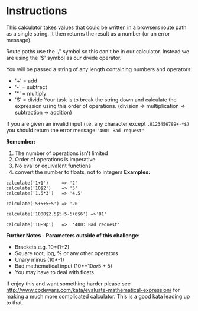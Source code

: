 <h1>Instructions</h1>
This calculator takes values that could be written in a browsers route path as a single string. It then returns the result as a number (or an error message).

Route paths use the '/' symbol so this can't be in our calculator. Instead we are using the '$' symbol as our divide operator.

You will be passed a string of any length containing numbers and operators:

- '+' = add
- '-' = subtract
- '*' = multiply
- '$' = divide
Your task is to break the string down and calculate the expression using this order of operations. (division => multiplication => subtraction => addition)

If you are given an invalid input (i.e. any character except ```.0123456789+-*$)``` you should return the error message:```'400: Bad request'```

**Remember:**
1. The number of operations isn't limited
2. Order of operations is imperative
3. No eval or equivalent functions
4. convert the number to floats, not to integers
**Examples:**
```
calculate('1+1')     => '2'
calculate('10$2')    => '5'
calculate('1.5*3')   => '4.5'

calculate('5+5+5+5') => '20'

calculate('1000$2.5$5+5-5+6$6') =>'81'

calculate('10-9p')   =>  '400: Bad request'
```
**Further Notes - Parameters outside of this challenge:**
- Brackets e.g. 10*(1+2)
- Square root, log, % or any other operators
- Unary minus (10*-1)
- Bad mathematical input (10**$10 or 5+5$)
- You may have to deal with floats
  
If enjoy this and want something harder please see http://www.codewars.com/kata/evaluate-mathematical-expression/ for making a much more complicated calculator. This is a good kata leading up to that.
